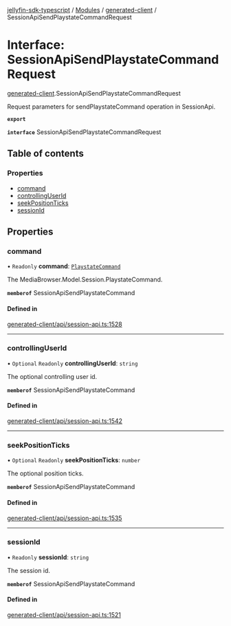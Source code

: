 [jellyfin-sdk-typescript](../README.md) / [Modules](../modules.md) / [generated-client](../modules/generated_client.md) / SessionApiSendPlaystateCommandRequest

# Interface: SessionApiSendPlaystateCommandRequest

[generated-client](../modules/generated_client.md).SessionApiSendPlaystateCommandRequest

Request parameters for sendPlaystateCommand operation in SessionApi.

**`export`**

**`interface`** SessionApiSendPlaystateCommandRequest

## Table of contents

### Properties

- [command](generated_client.SessionApiSendPlaystateCommandRequest.md#command)
- [controllingUserId](generated_client.SessionApiSendPlaystateCommandRequest.md#controllinguserid)
- [seekPositionTicks](generated_client.SessionApiSendPlaystateCommandRequest.md#seekpositionticks)
- [sessionId](generated_client.SessionApiSendPlaystateCommandRequest.md#sessionid)

## Properties

### command

• `Readonly` **command**: [`PlaystateCommand`](../enums/generated_client.PlaystateCommand.md)

The MediaBrowser.Model.Session.PlaystateCommand.

**`memberof`** SessionApiSendPlaystateCommand

#### Defined in

[generated-client/api/session-api.ts:1528](https://github.com/thornbill/jellyfin-sdk-typescript/blob/e4df7f8/src/generated-client/api/session-api.ts#L1528)

___

### controllingUserId

• `Optional` `Readonly` **controllingUserId**: `string`

The optional controlling user id.

**`memberof`** SessionApiSendPlaystateCommand

#### Defined in

[generated-client/api/session-api.ts:1542](https://github.com/thornbill/jellyfin-sdk-typescript/blob/e4df7f8/src/generated-client/api/session-api.ts#L1542)

___

### seekPositionTicks

• `Optional` `Readonly` **seekPositionTicks**: `number`

The optional position ticks.

**`memberof`** SessionApiSendPlaystateCommand

#### Defined in

[generated-client/api/session-api.ts:1535](https://github.com/thornbill/jellyfin-sdk-typescript/blob/e4df7f8/src/generated-client/api/session-api.ts#L1535)

___

### sessionId

• `Readonly` **sessionId**: `string`

The session id.

**`memberof`** SessionApiSendPlaystateCommand

#### Defined in

[generated-client/api/session-api.ts:1521](https://github.com/thornbill/jellyfin-sdk-typescript/blob/e4df7f8/src/generated-client/api/session-api.ts#L1521)
